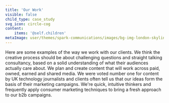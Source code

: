 ```yaml
---
title: 'Our Work'
visible: false
child_type: case_study
svg_icon: circle-cog
content:
    items: '@self.children'
metaImage: user/themes/spark-communications/images/bg-img-london-skyline.jpg
---
```


Here are some examples of the way we work with our clients. We think the creative process should be about challenging questions and straight talking consultancy, based on a solid understanding of what their audiences actually care about. We plan and create content that will work across paid, owned, earned and shared media. We were voted number one for content by UK technology journalists and clients often tell us that our ideas form the basis of their marketing campaigns. We're quick, intuitive thinkers and frequently apply consumer marketing techniques to bring a fresh approach to our b2b campaigns.
